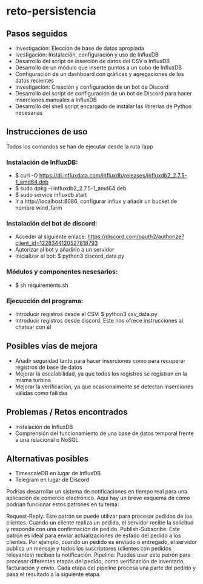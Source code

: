 # reto-persistencia

## Pasos seguidos
- Investigación: Elección de base de datos apropiada
- Ivestigación: Instalación, configuración y uso de InfluxDB
- Desarrollo del script de inserción de datos del CSV a InfluxDB
- Desarrollo de un módulo que inserte puntos a un cubo de InfluxDB
- Configuración de un dashboard con gráficas y agregaciones de los datos recientes
- Investigación: Creación y configuración de un bot de Discord
- Desarrollo del script de configuración de un bot de Discord para hacer inserciones manuales a InfluxDB
- Desarrollo del shell script encargado de instalar las librerías de Python necesarias
 
## Instrucciones de uso
Todos los comandos se han de ejecutar desde la ruta /app
### Instalación de InfluxDB:
- $ curl -O https://dl.influxdata.com/influxdb/releases/influxdb2_2.7.5-1_amd64.deb
- $ sudo dpkg -i influxdb2_2.7.5-1_amd64.deb
- $ sudo service influxdb start
- Ir a http://localhost:8086, configurar influx y añadir un bucket de nombre wind_farm
### Instalación del bot de discord:
- Acceder al siguiente enlace: https://discord.com/oauth2/authorize?client_id=1228344120527818793
- Autorizar al bot y añadirlo a un servidor
- Inicializar el bot: $ python3 discord_data.py
### Módulos y componentes nesesarios:
- $ sh requirements.sh
### Ejecucción del programa:
- Introducir registros desde el CSV: $ python3 csv_data.py
- Introducir registros desde discord: Este nos ofrece instrucciones al chatear con él

## Posibles vías de mejora
- Añadir seguridad tanto para hacer inserciones como para recuperar registros de base de datos
- Mejorar la escalabilidad, ya que todos los registros se registran en la misma turbina
- Mejorar la verificación, ya que ocasionalmente se detectan inserciones válidas como fallidas

## Problemas / Retos encontrados
- Instalación de InfluxDB
- Comprensión del funcionamiento de una base de datos temporal frente a una relacional o NoSQL

## Alternativas posibles
- TimescaleDB en lugar de InfluxDB
- Telegram en lugar de Discord

Podrías desarrollar un sistema de notificaciones en tiempo real para una aplicación de comercio electrónico. Aquí hay un breve esquema de cómo podrían funcionar estos patrones en tu tema:

Request-Reply: Este patrón se puede utilizar para procesar pedidos de los clientes. Cuando un cliente realiza un pedido, el servidor recibe la solicitud y responde con una confirmación de pedido.
Publish-Subscribe: Este patrón es ideal para enviar actualizaciones de estado del pedido a los clientes. Por ejemplo, cuando un pedido es enviado o entregado, el servidor publica un mensaje y todos los suscriptores (clientes con pedidos relevantes) reciben la notificación.
Pipeline: Puedes usar este patrón para procesar diferentes etapas del pedido, como verificación de inventario, facturación y envío. Cada etapa del pipeline procesa una parte del pedido y pasa el resultado a la siguiente etapa.